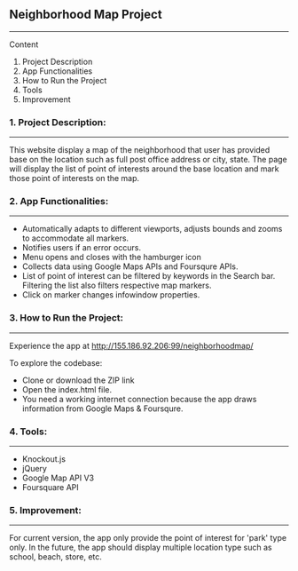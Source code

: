 ## Neighborhood Map Project
------------------------

Content

1. Project Description
2. App Functionalities
3. How to Run the Project
4. Tools
5. Improvement

### 1. Project Description:
-----------------------

This website display a map of the neighborhood that user has provided base
on the location such as full post office address or city, state.
The page will display the list of point of interests around the base 
location and mark those point of interests on the map.

### 2. App Functionalities:
-----------------------------
 
- Automatically adapts to different viewports, adjusts bounds and zooms to accommodate all markers.
- Notifies users if an error occurs.
- Menu opens and closes with the hamburger icon
- Collects data using Google Maps APIs and Foursqure APIs.
- List of point of interest can be filtered by keywords in the Search bar. Filtering the list also filters respective map markers.
- Click on marker changes infowindow properties.
    
### 3. How to Run the Project:
--------------------------

Experience the app at http://155.186.92.206:99/neighborhoodmap/

To explore the codebase:

- Clone or download the ZIP link
- Open the index.html file.
- You need a working internet connection because the app draws information from Google Maps & Foursqure.

### 4. Tools:
---------
- Knockout.js
- jQuery
- Google Map API V3
- Foursquare API

### 5. Improvement:
---------------

For current version, the app only provide the point of interest for 'park' type only. In the future, the app
should display multiple location type such as school, beach, store, etc. 